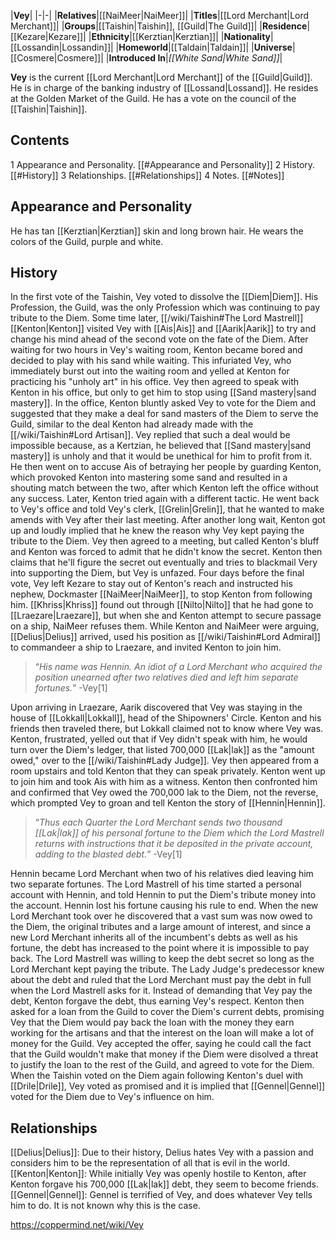 |**Vey**|
|-|-|
|**Relatives**|[[NaiMeer\|NaiMeer]]|
|**Titles**|[[Lord Merchant\|Lord Merchant]]|
|**Groups**|[[Taishin\|Taishin]], [[Guild\|The Guild]]|
|**Residence**|[[Kezare\|Kezare]]|
|**Ethnicity**|[[Kerztian\|Kerztian]]|
|**Nationality**|[[Lossandin\|Lossandin]]|
|**Homeworld**|[[Taldain\|Taldain]]|
|**Universe**|[[Cosmere\|Cosmere]]|
|**Introduced In**|*[[White Sand\|White Sand]]*|

**Vey** is the current [[Lord Merchant\|Lord Merchant]] of the [[Guild\|Guild]]. He is in charge of the banking industry of [[Lossand\|Lossand]]. He resides at the Golden Market of the Guild. He has a vote on the council of the [[Taishin\|Taishin]].

## Contents

1 Appearance and Personality. [[#Appearance and Personality]] 
2 History. [[#History]] 
3 Relationships. [[#Relationships]] 
4 Notes. [[#Notes]] 


## Appearance and Personality
He has tan [[Kerztian\|Kerztian]] skin and long brown hair. He wears the colors of the Guild, purple and white.

## History
In the first vote of the Taishin, Vey voted to dissolve the [[Diem\|Diem]]. His Profession, the Guild, was the only Profession which was continuing to pay tribute to the Diem.
Some time later, [[/wiki/Taishin#The Lord Mastrell]] [[Kenton\|Kenton]] visited Vey with [[Ais\|Ais]] and [[Aarik\|Aarik]] to try and change his mind ahead of the second vote on the fate of the Diem. After waiting for two hours in Vey's waiting room, Kenton became bored and decided to play with his sand while waiting. This infuriated Vey, who immediately burst out into the waiting room and yelled at Kenton for practicing his "unholy art" in his office. Vey then agreed to speak with Kenton in his office, but only to get him to stop using [[Sand mastery\|sand mastery]]. In the office, Kenton bluntly asked Vey to vote for the Diem and suggested that they make a deal for sand masters of the Diem to serve the Guild, similar to the deal Kenton had already made with the [[/wiki/Taishin#Lord Artisan]]. Vey replied that such a deal would be impossible because, as a Kertzian, he believed that [[Sand mastery\|sand mastery]] is unholy and that it would be unethical for him to profit from it. He then went on to accuse Ais of betraying her people by guarding Kenton, which provoked Kenton into mastering some sand and resulted in a shouting match between the two, after which Kenton left the office without any success.
Later, Kenton tried again with a different tactic. He went back to Vey's office and told Vey's clerk, [[Grelin\|Grelin]], that he wanted to make amends with Vey after their last meeting. After another long wait, Kenton got up and loudly implied that he knew the reason why Vey kept paying the tribute to the Diem. Vey then agreed to a meeting, but called Kenton's bluff and Kenton was forced to admit that he didn't know the secret. Kenton then claims that he'll figure the secret out eventually and tries to blackmail Very into supporting the Diem, but Vey is unfazed.
Four days before the final vote, Vey left Kezare to stay out of Kenton's reach and instructed his nephew, Dockmaster [[NaiMeer\|NaiMeer]], to stop Kenton from following him. [[Khriss\|Khriss]] found out through [[Nilto\|Nilto]] that he had gone to [[Lraezare\|Lraezare]], but when she and Kenton attempt to secure passage on a ship, NaiMeer refuses them. While Kenton and NaiMeer were arguing, [[Delius\|Delius]] arrived, used his position as [[/wiki/Taishin#Lord Admiral]] to commandeer a ship to Lraezare, and invited Kenton to join him.

>“*His name was Hennin. An idiot of a Lord Merchant who acquired the position unearned after two relatives died and left him separate fortunes.*”
\-Vey[1]

Upon arriving in Lraezare, Aarik discovered that Vey was staying in the house of [[Lokkall\|Lokkall]], head of the Shipowners' Circle. Kenton and his friends then traveled there, but Lokkall claimed not to know where Vey was. Kenton, frustrated, yelled out that if Vey didn't speak with him, he would turn over the Diem's ledger, that listed 700,000 [[Lak\|lak]] as the "amount owed," over to the [[/wiki/Taishin#Lady Judge]]. Vey then appeared from a room upstairs and told Kenton that they can speak privately. Kenton went up to join him and took Ais with him as a witness. Kenton then confronted him and confirmed that Vey owed the 700,000 lak to the Diem, not the reverse, which prompted Vey to groan and tell Kenton the story of [[Hennin\|Hennin]].

>“*Thus each Quarter the Lord Merchant sends two thousand [[Lak\|lak]] of his personal fortune to the Diem which the Lord Mastrell returns with instructions that it be deposited in the private account, adding to the blasted debt.*”
\-Vey[1]

Hennin became Lord Merchant when two of his relatives died leaving him two separate fortunes. The Lord Mastrell of his time started a personal account with Hennin, and told Hennin to put the Diem's tribute money into the account. Hennin lost his fortune causing his rule to end. When the new Lord Merchant took over he discovered that a vast sum was now owed to the Diem, the original tributes and a large amount of interest, and since a new Lord Merchant inherits all of the incumbent's debts as well as his fortune, the debt has increased to the point where it is impossible to pay back. The Lord Mastrell was willing to keep the debt secret so long as the Lord Merchant kept paying the tribute. The Lady Judge's predecessor knew about the debt and ruled that the Lord Merchant must pay the debt in full when the Lord Mastrell asks for it.
Instead of demanding that Vey pay the debt, Kenton forgave the debt, thus earning Vey's respect. Kenton then asked for a loan from the Guild to cover the Diem's current debts, promising Vey that the Diem would pay back the loan with the money they earn working for the artisans and that the interest on the loan will make a lot of money for the Guild. Vey accepted the offer, saying he could call the fact that the Guild wouldn't make that money if the Diem were disolved a threat to justify the loan to the rest of the Guild, and agreed to vote for the Diem. When the Taishin voted on the Diem again following Kenton's duel with [[Drile\|Drile]], Vey voted as promised and it is implied that [[Gennel\|Gennel]] voted for the Diem due to Vey's influence on him.

## Relationships
[[Delius\|Delius]]: Due to their history, Delius hates Vey with a passion and considers him to be the representation of all that is evil in the world.
[[Kenton\|Kenton]]: While initially Vey was openly hostile to Kenton, after Kenton forgave his 700,000 [[Lak\|lak]] debt, they seem to become friends.
[[Gennel\|Gennel]]: Gennel is terrified of Vey, and does whatever Vey tells him to do. It is not known why this is the case.


https://coppermind.net/wiki/Vey